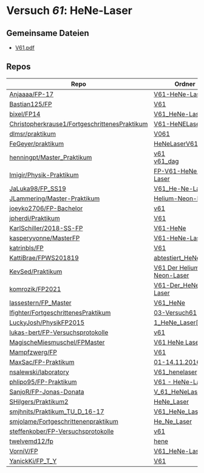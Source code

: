 # Versuch *61*: HeNe-Laser

## Gemeinsame Dateien
- [V61.pdf](https://docs.google.com/viewer?url=https://raw.githubusercontent.com/JaLuka98/FP_SS19/master/V61_He-Ne-Laser/V61.pdf)

## Repos

|                                                 Repo                                                 |                                                                       Ordner                                                                        |                                                                                           PDFs                                                                                            |
|------------------------------------------------------------------------------------------------------|-----------------------------------------------------------------------------------------------------------------------------------------------------|-------------------------------------------------------------------------------------------------------------------------------------------------------------------------------------------|
|[Anjaaaa/FP-17](../repo/Anjaaaa/FP-17)                                                                |[V61-HeNe-Laser](https://github.com/anjabeck/FP-17/tree/master/V61-HeNe-Laser)                                                                       |–                                                                                                                                                                                          |
|[Bastian125/FP](../repo/Bastian125/FP)                                                                |[V61](https://github.com/Bastian125/FP/tree/main/Protokolle/V61)                                                                                     |[V61.pdf](https://docs.google.com/viewer?url=https://raw.githubusercontent.com/Bastian125/FP/main/PDFs/V61.pdf)                                                                            |
|[bixel/FP14](../repo/bixel/FP14)                                                                      |[V61_HeNe-Laser](https://github.com/bixel/FP14/tree/master/V61_HeNe-Laser)                                                                           |–                                                                                                                                                                                          |
|[Christopherkrause1/FortgeschrittenesPraktikum](../repo/Christopherkrause1/FortgeschrittenesPraktikum)|[V61-HeNELaser](https://github.com/Christopherkrause1/FortgeschrittenesPraktikum/tree/master/V61-HeNELaser)                                          |–                                                                                                                                                                                          |
|[dlmsr/praktikum](../repo/dlmsr/praktikum)                                                            |[V061](https://github.com/dlmsr/praktikum/tree/master/V061)                                                                                          |–                                                                                                                                                                                          |
|[FeGeyer/praktikum](../repo/FeGeyer/praktikum)                                                        |[HeNeLaserV61](https://github.com/FeGeyer/praktikum/tree/master/MFP/HeNeLaserV61)                                                                    |–                                                                                                                                                                                          |
|[henningpt/Master_Praktikum](../repo/henningpt/Master_Praktikum)                                      |[v61](https://github.com/henningpt/Master_Praktikum/tree/master/v61)<br/>[v61_dag](https://github.com/henningpt/Master_Praktikum/tree/master/v61_dag)|–                                                                                                                                                                                          |
|[Imigir/Physik-Praktikum](../repo/Imigir/Physik-Praktikum)                                            |[FP-V61-HeNe-Laser](https://github.com/Imigir/Physik-Praktikum/tree/master/FP-V61-HeNe-Laser)                                                        |–                                                                                                                                                                                          |
|[JaLuka98/FP_SS19](../repo/JaLuka98/FP_SS19)                                                          |[V61_He-Ne-Laser](https://github.com/JaLuka98/FP_SS19/tree/master/V61_He-Ne-Laser)                                                                   |–                                                                                                                                                                                          |
|[JLammering/Master-Praktikum](../repo/JLammering/Master-Praktikum)                                    |[Helium-Neon-Laser](https://github.com/JLammering/Master-Praktikum/tree/master/Helium-Neon-Laser)                                                    |[V61.pdf](https://docs.google.com/viewer?url=https://raw.githubusercontent.com/JLammering/Master-Praktikum/master/Helium-Neon-Laser/V61.pdf)                                               |
|[joeyko2706/FP-Bachelor](../repo/joeyko2706/FP-Bachelor)                                              |[v61](https://github.com/joeyko2706/FP-Bachelor/tree/main/v61)                                                                                       |[v61.pdf](https://docs.google.com/viewer?url=https://raw.githubusercontent.com/joeyko2706/FP-Bachelor/main/PDFs/v61.pdf)                                                                   |
|[jpherdi/Praktikum](../repo/jpherdi/Praktikum)                                                        |[V61](https://github.com/jpherdi/Praktikum/tree/master/V61)                                                                                          |–                                                                                                                                                                                          |
|[KarlSchiller/2018-SS-FP](../repo/KarlSchiller/2018-SS-FP)                                            |[V61-HeNe](https://github.com/KarlSchiller/2018-SS-FP/tree/master/V61-HeNe)                                                                          |–                                                                                                                                                                                          |
|[kasperyvonne/MasterFP](../repo/kasperyvonne/MasterFP)                                                |[V61-HeNe-Laser](https://github.com/kasperyvonne/MasterFP/tree/master/V61-HeNe-Laser)                                                                |–                                                                                                                                                                                          |
|[katrinbls/FP](../repo/katrinbls/FP)                                                                  |[V61](https://github.com/katrinbls/FP/tree/master/V61)                                                                                               |–                                                                                                                                                                                          |
|[KattiBrae/FPWS201819](../repo/KattiBrae/FPWS201819)                                                  |[abtestiert_HeNeLaser](https://github.com/KattiBrae/FPWS201819/tree/master/BA_FP_Protokolle/abtestiert_HeNeLaser)                                    |–                                                                                                                                                                                          |
|[KevSed/Praktikum](../repo/KevSed/Praktikum)                                                          |[V61 Der Helium-Neon-Laser](https://github.com/KevSed/Praktikum/tree/master/V61%20Der%20Helium-Neon-Laser)                                           |–                                                                                                                                                                                          |
|[komrozik/FP2021](../repo/komrozik/FP2021)                                                            |[V61-Der_HeNe-Laser](https://github.com/komrozik/FP2021/tree/main/V61-Der_HeNe-Laser)                                                                |[V61.pdf](https://docs.google.com/viewer?url=https://raw.githubusercontent.com/komrozik/FP2021/main/V61-Der_HeNe-Laser/V61.pdf)                                                            |
|[lassestern/FP_Master](../repo/lassestern/FP_Master)                                                  |[V61_HeNe](https://github.com/lassestern/FP_Master/tree/main/V61_HeNe)                                                                               |–                                                                                                                                                                                          |
|[lfighter/FortgeschrittenesPraktikum](../repo/lfighter/FortgeschrittenesPraktikum)                    |[03-Versuch61](https://github.com/lfighter/FortgeschrittenesPraktikum/tree/master/03-Versuch61)                                                      |–                                                                                                                                                                                          |
|[LuckyJosh/PhysikFP2015](../repo/LuckyJosh/PhysikFP2015)                                              |[1_HeNe_Laser[X]](https://github.com/LuckyJosh/PhysikFP2015/tree/master/1_HeNe_Laser%5BX%5D)                                                         |–                                                                                                                                                                                          |
|[lukas-bert/FP-Versuchsprotokolle](../repo/lukas-bert/FP-Versuchsprotokolle)                          |[v61](https://github.com/lukas-bert/FP-Versuchsprotokolle/tree/main/v61)                                                                             |[v61.pdf](https://docs.google.com/viewer?url=https://raw.githubusercontent.com/lukas-bert/FP-Versuchsprotokolle/main/v61/v61.pdf)                                                          |
|[MagischeMiesmuschel/FPMaster](../repo/MagischeMiesmuschel/FPMaster)                                  |[V61 HeNe Laser](https://github.com/MagischeMiesmuschel/FPMaster/tree/master/V61%20HeNe%20Laser)                                                     |[V61.pdf](https://docs.google.com/viewer?url=https://raw.githubusercontent.com/MagischeMiesmuschel/FPMaster/master/Protokolle/V61.pdf)                                                     |
|[Mampfzwerg/FP](../repo/Mampfzwerg/FP)                                                                |[V61](https://github.com/Mampfzwerg/FP/tree/master/V61)                                                                                              |[V61_Krieg_Karzel.pdf](https://docs.google.com/viewer?url=https://raw.githubusercontent.com/Mampfzwerg/FP/master/V61/latex-template/V61_Krieg_Karzel.pdf)                                  |
|[MaxSac/FP-Praktikum](../repo/MaxSac/FP-Praktikum)                                                    |[01-14.11.2016](https://github.com/MaxSac/FP-Praktikum/tree/master/01-14.11.2016)                                                                    |–                                                                                                                                                                                          |
|[nsalewski/laboratory](../repo/nsalewski/laboratory)                                                  |[V61_henelaser](https://github.com/nsalewski/laboratory/tree/master/FP/V61_henelaser)                                                                |–                                                                                                                                                                                          |
|[phlipo95/FP-Praktikum](../repo/phlipo95/FP-Praktikum)                                                |[V61 - HeNe-Laser](https://github.com/phlipo95/FP-Praktikum/tree/master/V61%20-%20HeNe-Laser)                                                        |–                                                                                                                                                                                          |
|[SanjoR/FP-Jonas-Donata](../repo/SanjoR/FP-Jonas-Donata)                                              |[V_61_HeNeLaser](https://github.com/SanjoR/FP-Jonas-Donata/tree/master/MFP/V_61_HeNeLaser)                                                           |[V61_HeliumNeonLaser.pdf](https://docs.google.com/viewer?url=https://raw.githubusercontent.com/SanjoR/FP-Jonas-Donata/master/MFP/Fertige_Protokolle/V61_HeliumNeonLaser.pdf)               |
|[SHilgers/Praktikum2](../repo/SHilgers/Praktikum2)                                                    |[HeNe_Laser](https://github.com/SHilgers/Praktikum2/tree/master/HeNe_Laser)                                                                          |–                                                                                                                                                                                          |
|[smjhnits/Praktikum_TU_D_16-17](../repo/smjhnits/Praktikum_TU_D_16-17)                                |[V61_HeNe_Laser](https://github.com/smjhnits/Praktikum_TU_D_16-17/tree/master/Fortgeschrittenenpraktikum/Protokolle/V61_HeNe_Laser)                  |[V61_Scan.pdf](https://docs.google.com/viewer?url=https://raw.githubusercontent.com/smjhnits/Praktikum_TU_D_16-17/master/Fortgeschrittenenpraktikum/Protokolle/V61_HeNe_Laser/V61_Scan.pdf)|
|[smjolame/Fortgeschrittenenpraktikum](../repo/smjolame/Fortgeschrittenenpraktikum)                    |[He_Ne_Laser](https://github.com/smjolame/Fortgeschrittenenpraktikum/tree/master/He_Ne_Laser)                                                        |–                                                                                                                                                                                          |
|[steffenkober/FP-Versuchsprotokolle](../repo/steffenkober/FP-Versuchsprotokolle)                      |[v61](https://github.com/steffenkober/FP-Versuchsprotokolle/tree/main/v61)                                                                           |–                                                                                                                                                                                          |
|[twelvemd12/fp](../repo/twelvemd12/fp)                                                                |[hene](https://github.com/THEMayo12/fp/tree/master/versuche/hene)                                                                                    |–                                                                                                                                                                                          |
|[VorniV/FP](../repo/VorniV/FP)                                                                        |[V61_HeNe-Laser](https://github.com/VorniV/FP/tree/main/V61_HeNe-Laser)                                                                              |[main.pdf](https://docs.google.com/viewer?url=https://raw.githubusercontent.com/VorniV/FP/main/V61_HeNe-Laser/build/main.pdf)                                                              |
|[YanickKi/FP_T_Y](../repo/YanickKi/FP_T_Y)                                                            |[V61](https://github.com/YanickKi/FP_T_Y/tree/main/V61)                                                                                              |–                                                                                                                                                                                          |
